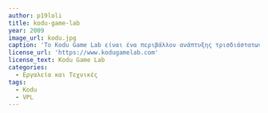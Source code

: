 ```yaml
---
author: p19loli
title: kodu-game-lab
year: 2009
image_url: kodu.jpg
caption: 'Το Kodu Game Lab είναι ένα περιβάλλον ανάπτυξης τρισδιάστατων παιχνιδιών που έχει σχεδιαστεί για να διδάσκει στα παιδιά βασικές αρχές προγραμματισμού. Το Kodu επιτρέπει στους δημιουργούς να χτίσουν το έδαφος του κόσμου, να το γεμίσουν με χαρακτήρες και στηρίγματα και στη συνέχεια να προγραμματίσουν τις συμπεριφορές τους και τους κανόνες των παιχνιδιών τους σε μια προσαρμοσμένη οπτική γλώσσα προγραμματισμού.'
license_url: 'https://www.kodugamelab.com'
license_text: Kodu Game Lab
categories:
  - Εργαλεία και Τεχνικές
tags:
  - Kodu
  - VPL
---
```


